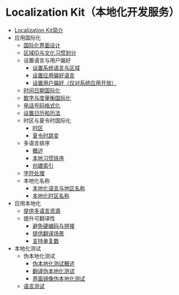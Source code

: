 # Localization Kit（本地化开发服务）<!--localization-kit-->

- [Localization Kit简介](i18n-l10n.md)
- 应用国际化<!--i18n-->
    - [国际化界面设计](i18n-ui-design.md)
    - [区域ID与文化习惯划分](i18n-locale-culture.md)
    - 设置语言与用户偏好<!--i18n-language-user-preferences-->
        - [设置系统语言与区域](i18n-system-language-region.md)
        - [设置应用偏好语言](i18n-preferred-language.md)
        <!--Del-->
        - [设置用户偏好（仅对系统应用开放）](i18n-user-preferences.md)
        <!--DelEnd-->
    - [时间日期国际化](i18n-time-date.md)
    - [数字与度量衡国际化](i18n-numbers-weights-measures.md)
    - [电话号码格式化](i18n-phone-numbers.md)
    - [设置日历和历法](i18n-calendar.md)
    - 时区与夏令时国际化<!--i18n-time-zone-dst-->
        - [时区](i18n-time-zone.md)
        - [夏令时跳变](i18n-dst-transition.md)
    - 多语言排序<!--i18n-sorting-->
        - [概述](i18n-sorting-overview.md)
        - [本地习惯排序](i18n-sorting-local.md)
        - [创建索引](i18n-sorting-index.md)
    - [字符处理](i18n-character-processing.md)
    - 本地化名称<!--i18n-name-localization-->
        - [本地化语言与地区名称](i18n-language-region-display.md)
        - [本地化时区名称](i18n-time-zone-display.md)
- 应用本地化<!--i10n-->
    - [提供多语言资源](l10n-multilingual-resources.md)
    - 提升可翻译性<!--i10n-translation-->
        - [避免硬编码与拼接](l10n-hard-coding-concatenate.md)
        - [提供翻译场景](l10n-translation-scene.md)
        - [支持单复数](l10n-singular-plural.md)
- 本地化测试<!--i10n-testing-->
    - 伪本地化测试<!--pseudo-i18n-testing-->
        - [伪本地化测试概述](pseudo-i18n-testing-overview.md)
        - [翻译伪本地化测试](pseudo-i18n-testing-translation.md)
        - [界面镜像伪本地化测试](pseudo-i18n-testing-mirror.md)
    - [语言测试](linguistic-testing.md)
